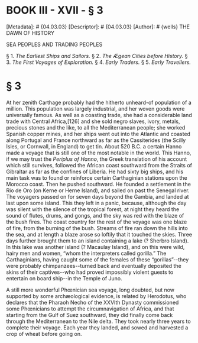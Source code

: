 # BOOK III - XVII - § 3
[Metadata]: # {04.03.03}
[Descriptor]: # {04.03.03}
[Author]: # {wells}
THE DAWN OF HISTORY

SEA PEOPLES AND TRADING PEOPLES

§ 1. _The Earliest Ships and Sailors._ § 2. _The Ægean Cities      before
History._ § 3. _The First Voyages of Exploration._ § 4.      _Early Traders._ §
5. _Early Travellers._

# § 3
At her zenith Carthage probably had the hitherto unheard-of population of a
million. This population was largely industrial, and her woven goods were
universally famous. As well as a coasting trade, she had a considerable land
trade with Central Africa,[126] and she sold negro slaves, ivory, metals,
precious stones and the like, to all the Mediterranean people; she worked
Spanish copper mines, and her ships went out into the Atlantic and coasted
along Portugal and France northward as far as the Cassiterides (the Scilly
Isles, or Cornwall, in England) to get tin. About 520 B.C. a certain Hanno made
a voyage that is still one of the most notable in the world. This Hanno, if we
may trust the _Periplus of Hanno_, the Greek translation of his account which
still survives, followed the African coast southward from the Straits of
Gibraltar as far as the confines of Liberia. He had sixty big ships, and his
main task was to found or reinforce certain Carthaginian stations upon the
Morocco coast. Then he pushed southward. He founded a settlement in the Rio de
Oro (on Kerne or Herne Island), and sailed on past the Senegal river. The
voyagers passed on for seven days beyond the Gambia, and landed at last upon
some island. This they left in a panic, because, although the day was silent
with the silence of the tropical forest, at night they heard the sound of
flutes, drums, and gongs, and the sky was red with the blaze of the bush fires.
The coast country for the rest of the voyage was one blaze of fire, from the
burning of the bush. Streams of fire ran down the hills into the sea, and at
length a blaze arose so loftily that it touched the skies. Three days further
brought them to an island containing a lake (? Sherbro Island). In this lake
was another island (? Macaulay Island), and on this were wild, hairy men and
women, “whom the interpreters called gorilla.” The Carthaginians, having caught
some of the females of these “gorillas”--they were probably chimpanzees--turned
back and eventually deposited the skins of their captives--who had proved
impossibly violent guests to entertain on board ship--in the Temple of Juno.

A still more wonderful Phœnician sea voyage, long doubted, but now supported by
some archæological evidence, is related by Herodotus, who declares that the
Pharaoh Necho of the XXVIth Dynasty commissioned some Phœnicians to attempt the
circumnavigation of Africa, and that starting from the Gulf of Suez southward,
they did finally come back through the Mediterranean to the Nile delta. They
took nearly three years to complete their voyage. Each year they landed, and
sowed and harvested a crop of wheat before going on.

